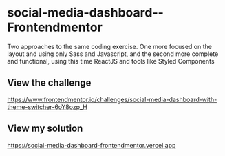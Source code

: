 # social-media-dashboard--Frontendmentor
Two approaches to the same coding exercise. One more focused on the layout and using only Sass and Javascript, and the second more complete and functional, using this time ReactJS and tools like Styled Components

## View the challenge
https://www.frontendmentor.io/challenges/social-media-dashboard-with-theme-switcher-6oY8ozp_H

## View my solution
https://social-media-dashboard-frontendmentor.vercel.app
